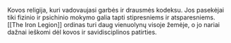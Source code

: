 Kovos religija, kuri vadovaujasi garbės ir drausmės kodeksu. Jos pasekėjai tiki fizinio ir psichinio mokymo galia tapti stipresniems ir atsparesniems. [[The Iron Legion]] ordinas turi daug vienuolynų visoje žemėje, o jo nariai dažnai ieškomi dėl kovos ir savidisciplinos patirties.